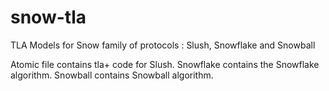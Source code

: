 # snow-tla
TLA Models for Snow family of protocols : Slush, Snowflake and Snowball

Atomic file contains tla+ code for Slush.
Snowflake contains the Snowflake algorithm.
Snowball contains Snowball algorithm.
